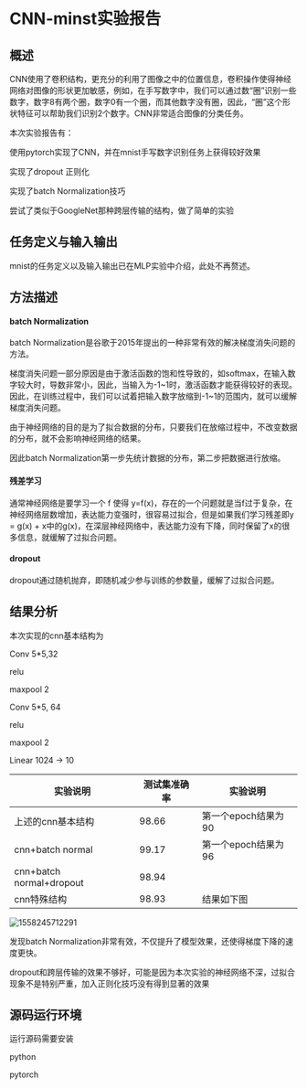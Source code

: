 # CNN-minst实验报告

## 概述

CNN使用了卷积结构，更充分的利用了图像之中的位置信息，卷积操作使得神经网络对图像的形状更加敏感，例如，在手写数字中，我们可以通过数“圈”识别一些数字，数字8有两个圈，数字0有一个圈，而其他数字没有圈，因此，“圈”这个形状特征可以帮助我们识别2个数字。CNN非常适合图像的分类任务。

本次实验报告有：

使用pytorch实现了CNN，并在mnist手写数字识别任务上获得较好效果

实现了dropout 正则化

实现了batch Normalization技巧

尝试了类似于GoogleNet那种跨层传输的结构，做了简单的实验

## 任务定义与输入输出

mnist的任务定义以及输入输出已在MLP实验中介绍，此处不再赘述。

## 方法描述

#### batch Normalization

batch Normalization是谷歌于2015年提出的一种非常有效的解决梯度消失问题的方法。

梯度消失问题一部分原因是由于激活函数的饱和性导致的，如softmax，在输入数字较大时，导数非常小，因此，当输入为-1~1时，激活函数才能获得较好的表现。因此，在训练过程中，我们可以试着把输入数字放缩到-1~1的范围内，就可以缓解梯度消失问题。

由于神经网络的目的是为了拟合数据的分布，只要我们在放缩过程中，不改变数据的分布，就不会影响神经网络的结果。

因此batch Normalization第一步先统计数据的分布，第二步把数据进行放缩。

#### 残差学习

通常神经网络是要学习一个 f 使得 y=f(x)，存在的一个问题就是当f过于复杂，在神经网络层数增加，表达能力变强时，很容易过拟合，但是如果我们学习残差即y = g(x) + x中的g(x)，在深层神经网络中，表达能力没有下降，同时保留了x的很多信息，就缓解了过拟合问题。

#### dropout

dropout通过随机抛弃，即随机减少参与训练的参数量，缓解了过拟合问题。

## 结果分析

本次实现的cnn基本结构为

Conv 5*5,32

relu

maxpool 2

Conv 5*5, 64

relu

maxpool 2

Linear 1024 -> 10

| 实验说明                 | 测试集准确率 | 实验说明            |
| ------------------------ | ------------ | ------------------- |
| 上述的cnn基本结构        | 98.66        | 第一个epoch结果为90 |
| cnn+batch normal         | 99.17        | 第一个epoch结果为96 |
| cnn+batch normal+dropout | 98.94        |                     |
| cnn特殊结构              | 98.93        | 结果如下图          |

![1558245712291](F:\Course\ML\ML-Course\report\assets\1558245712291.png)

发现batch Normalization非常有效，不仅提升了模型效果，还使得梯度下降的速度更快。

dropout和跨层传输的效果不够好，可能是因为本次实验的神经网络不深，过拟合现象不是特别严重，加入正则化技巧没有得到显著的效果

## 源码运行环境

运行源码需要安装

python

pytorch